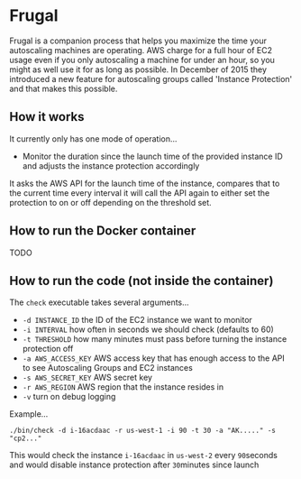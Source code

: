 # Frugal

Frugal is a companion process that helps you maximize the time your autoscaling machines are operating. AWS charge for a full hour of EC2 usage even if you only autoscaling a machine for under an hour, so you might as well use it for as long as possible. In December of 2015 they introduced a new feature for autoscaling groups called 'Instance Protection' and that makes this possible.

## How it works

It currently only has one mode of operation...

  * Monitor the duration since the launch time of the provided instance ID and adjusts the instance protection accordingly

It asks the AWS API for the launch time of the instance, compares that to the current time every interval it will call the API again to either set the protection to on or off depending on the threshold set.

## How to run the Docker container

TODO

## How to run the code (not inside the container)

The `check` executable takes several arguments...

* `-d INSTANCE_ID` the ID of the EC2 instance we want to monitor
* `-i INTERVAL` how often in seconds we should check (defaults to 60)
* `-t THRESHOLD` how many minutes must pass before turning the instance protection off
* `-a AWS_ACCESS_KEY` AWS access key that has enough access to the API to see Autoscaling Groups and EC2 instances
* `-s AWS_SECRET_KEY` AWS secret key
* `-r AWS_REGION` AWS region that the instance resides in
* `-v` turn on debug logging

Example...

`./bin/check -d i-16acdaac -r us-west-1 -i 90 -t 30 -a "AK....." -s "cp2..."`

This would check the instance `i-16acdaac` in `us-west-2` every `90`seconds and would disable instance protection after `30`minutes since launch
